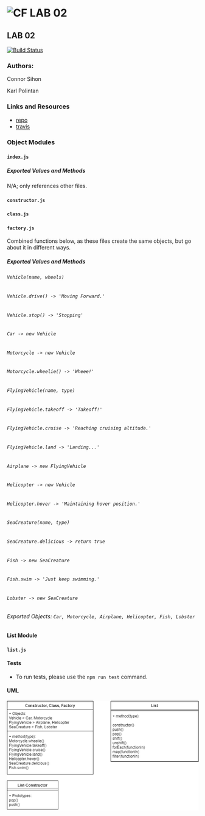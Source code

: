 ![CF](http://i.imgur.com/7v5ASc8.png) LAB 02
==============================================

## LAB 02
[![Build Status](https://www.travis-ci.com/polink/lab-02-401n12-JS.svg?branch=master)](https://www.travis-ci.com/polink/lab-02-401n12-JS)

### Authors:
Connor Sihon

Karl Polintan

### Links and Resources
* [repo](https://github.com/polink/lab-02-401n12-JS)
* [travis](https://www.travis-ci.com/polink/lab-02-401n12-JS)

### Object Modules
#### `index.js`
##### Exported Values and Methods
N/A; only references other files.


#### `constructor.js`
#### `class.js`
#### `factory.js`
Combined functions below, as these files create the same objects, but go about it in different ways.

##### Exported Values and Methods

###### `Vehicle(name, wheels)`
###### `Vehicle.drive() -> 'Moving Forward.'`
###### `Vehicle.stop() -> 'Stopping'`
###### `Car -> new Vehicle`
###### `Motorcycle -> new Vehicle`
###### `Motorcycle.wheelie() -> 'Wheee!'`
###### `FlyingVehicle(name, type)`
###### `FlyingVehicle.takeoff -> 'Takeoff!'`
###### `FlyingVehicle.cruise -> 'Reaching cruising altitude.'`
###### `FlyingVehicle.land -> 'Landing...'`
###### `Airplane -> new FlyingVehicle`
###### `Helicopter -> new Vehicle`
###### `Helicopter.hover -> 'Maintaining hover position.'`
###### `SeaCreature(name, type)`
###### `SeaCreature.delicious -> return true`
###### `Fish -> new SeaCreature`
###### `Fish.swim -> 'Just keep swimming.'`
###### `Lobster -> new SeaCreature`
###### Exported Objects: `Car, Motorcycle, Airplane, Helicopter, Fish, Lobster`

#### List Module
#### `list.js`


#### Tests
* To run tests, please use the `npm run test` command.

#### UML
![UML](uml.png)
